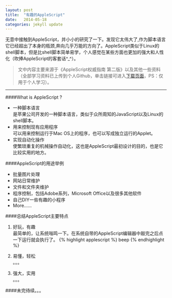 ```yaml
---
layout: post
title:  "有趣的AppleScript"
date:   2014-05-18
categories: jekyll update
---
```

无意中接触到AppleScript，并小小的研究了一下。发现它太伟大了,作为脚本语言它已经超出了本身的瓶颈,奔向几乎万能的方向了。AppleScript类似于Linux的shell脚本，但是比shell脚本简单易学，个人感觉在某些方面也更加的强大和人性化（吹捧AppleScript的客套话^_^）。    
>文中内容主要来源于《AppleScript权威指南 第二版》以及其他一些资料（全部学习资料已上传到个人Github，单击链接可进入[下载页面](https://github.com/geekbing/geekbing.github.io/blob/master/Resources)，PS：仅用于个人学习）。

----
####What is AppleScript ?
* 一种脚本语言       
是苹果公司开发的一种脚本语言，类似于众所周知的JavaScript以及Linux的shell脚本。
* 用来控制现有应用程序    
可以用来控制运行于Mac OS上的程序，也可以写成独立运行的Applet。
* 实现自动化操作    
使繁琐重复的机械操作自动化，这也是AppleScript最初设计的目的，也是它比较实用的地方。

####AppleScript的用途举例
* 批量图片处理
* 网站日常维护
* 文件和文件夹维护
* 程序控制，包括Adobe系列，Microsoft Office以及很多其他软件
* 自己DIY一些有趣的小程序
* More......    

####总结AppleScript主要特点

1. 好玩，有趣     
最简单的，让系统嗡鸣一下。在系统自带的AppleScript编辑器中敲完之后点一下运行就会执行了。
{% highlight applescript %}
beep
{% endhighlight %}

2. 易懂，轻松     
。。。

3. 强大，实用     
。。。

####未完待续。。。